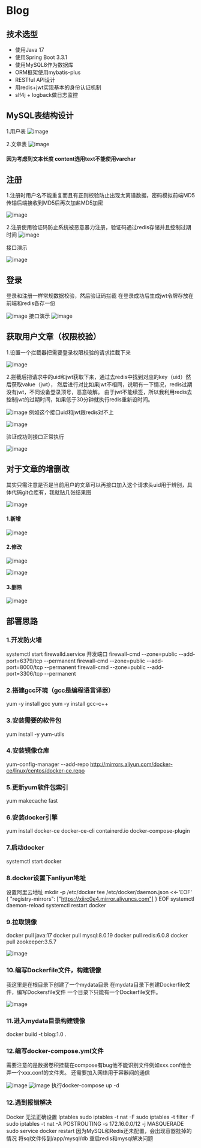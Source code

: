 # Blog
## 技术选型
-  使用Java 17
- 使用Spring Boot 3.3.1
- 使用MySQL8作为数据库
- ORM框架使用mybatis-plus
- RESTful API设计
- 用redis+jwt实现基本的身份认证机制
- slf4j + logback做日志监控

## MySQL表结构设计
1.用户表
![image](https://github.com/user-attachments/assets/f3133e2a-bc5a-49f7-9755-988bf72ebf59)

2.文章表
![image](https://github.com/user-attachments/assets/f3dcb738-7289-4348-8233-1f2f28eb81b3)

####  **因为考虑到文本长度 content选用text不能使用varchar**
## 注册
1.注册时用户名不能重复而且有正则校验防止出现太离谱数据，密码模拟前端MD5传输后端接收到MD5后再次加盐MD5加密

![image](https://github.com/user-attachments/assets/7b7e3be3-ad72-45b6-88f8-6008e1aa9d4a)

2.注册使用验证码防止系统被恶意暴力注册，验证码通过redis存储并且控制过期时间
![image](https://github.com/user-attachments/assets/11a25bb9-f0f7-4e18-8779-19599c460413)

接口演示

![image](https://github.com/user-attachments/assets/5a5b5267-d0d3-40e2-8d08-d76d5efca623)

## 登录
登录和注册一样常规数据校验，然后验证码拦截
在登录成功后生成jwt令牌存放在前端和redis各存一份

![image](https://github.com/user-attachments/assets/0d28be75-ab34-4a0d-8c24-d8667002efe6)
接口演示
![image](https://github.com/user-attachments/assets/372ebdb7-32e4-4612-9d37-897a0d1bfcd2)



## 获取用户文章（权限校验）
1.设置一个拦截器把需要登录权限校验的请求拦截下来

![image](https://github.com/user-attachments/assets/d3b4e7c6-7b72-4a5b-92eb-4a61997c4b3e)

2.拦截后把请求中的uid和jwt获取下来，通过去redis中找到对应的key（uid）然后获取value（jwt），
然后进行对比如果jwt不相同，说明有一下情况，redis过期没有jwt，不同设备登录顶号，恶意破解。
由于jwt不能续签，所以我利用redis去控制jwt的过期时间，如果低于30分钟就执行redis重新设时间。

![image](https://github.com/user-attachments/assets/278096a8-4f42-4886-abd4-fddf09e04097)
例如这个接口uid和jwt跟redis对不上

![image](https://github.com/user-attachments/assets/28e6ed72-7258-468e-9de9-3d1556b39a29)

验证成功则接口正常执行

![image](https://github.com/user-attachments/assets/47c3d515-02a2-48c5-b336-7fd602fcb6d9)

## 对于文章的增删改
其实只需注意是否是当前用户的文章可以再接口加入这个请求头uid用于辨别，具体代码git仓库有，我就贴几张结果图

![image](https://github.com/user-attachments/assets/93ca356e-1474-4726-88c0-19572854afb2)
#### 1.新增

![image](https://github.com/user-attachments/assets/9c43391a-1984-46fb-bb5d-cca21ceab102)
#### 2.修改

![image](https://github.com/user-attachments/assets/45845949-a9e3-4509-9ea2-fc3796045f4b)

![image](https://github.com/user-attachments/assets/91afb8cf-a44c-42b6-b5de-225c30c0f1d4)

#### 3.删除

![image](https://github.com/user-attachments/assets/a2d0b922-3a0d-473d-9976-2caab893b89d)
## 部署思路
### 1.开发防火墙
systemctl start firewalld.service
开发端口
firewall-cmd --zone=public --add-port=6379/tcp --permanent
firewall-cmd --zone=public --add-port=8000/tcp --permanent
firewall-cmd --zone=public --add-port=3306/tcp --permanent
### 2.搭建gcc环境（gcc是编程语言译器）
yum -y install gcc
yum -y install gcc-c++
### 3.安装需要的软件包
yum install -y yum-utils

### 4.安装镜像仓库
yum-config-manager --add-repo http://mirrors.aliyun.com/docker-ce/linux/centos/docker-ce.repo

### 5.更新yum软件包索引
yum makecache fast

### 6.安装docker引擎
yum install docker-ce docker-ce-cli containerd.io docker-compose-plugin
### 7.启动docker
systemctl start docker
### 8.docker设置下anliyun地址
设置阿里云地址
mkdir -p /etc/docker
tee /etc/docker/daemon.json <<-'EOF'
{
  "registry-mirrors": ["https://xiirc0e4.mirror.aliyuncs.com"]
}
EOF
systemctl daemon-reload
systemctl restart docker
### 9.拉取镜像
docker pull java:17
docker pull mysql:8.0.19
docker pull redis:6.0.8
docker pull zookeeper:3.5.7

![image](https://github.com/user-attachments/assets/19413142-7c0b-42ed-a214-6394d408c55c)

### 10.编写Dockerfile文件，构建镜像
我这里是在根目录下创建了一个mydata目录
在mydata目录下创建Dockerfile文件，编写Dockersfile文件
一个目录下只能有一个Dockerfile文件。

![image](https://github.com/user-attachments/assets/8319b770-e8f5-4c05-a193-1130956281b7)
### 11.进入mydata目录构建镜像
docker build -t blog:1.0 .
### 12.编写docker-compose.yml文件
需要注意的是数据卷积挂载在compose有bug他不能识别文件例如xxx.conf他会弄一个xxx.conf的文件夹。
还需要加入网络用于容器间的通信

![image](https://github.com/user-attachments/assets/81315e26-8fb6-4e7a-b6f3-d7ad32e13663)
![image](https://github.com/user-attachments/assets/98be833a-a77e-4e97-934a-9be86ddce0fb)
执行docker-compose up -d
### 12.遇到报错解决
Docker 无法正确设置 Iptables
sudo iptables -t nat -F
sudo iptables -t filter -F
sudo iptables -t nat -A POSTROUTING -s 172.16.0.0/12 -j MASQUERADE
sudo service docker restart
因为MySQL和Redis还未配置，会出现容器挂掉的情况
将sql文件传到/app/mysql/db
重启redis和mysql解决问题













